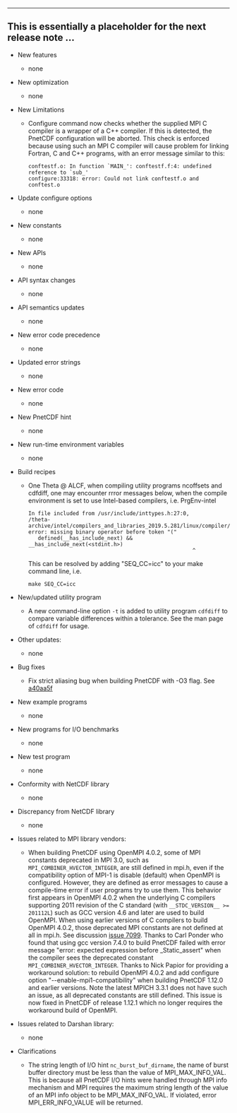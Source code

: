 ------------------------------------------------------------------------------
This is essentially a placeholder for the next release note ...
------------------------------------------------------------------------------

* New features
  + none

* New optimization
  + none

* New Limitations
  + Configure command now checks whether the supplied MPI C compiler is a
    wrapper of a C++ compiler. If this is detected, the PnetCDF configuration
    will be aborted. This check is enforced because using such an MPI C
    compiler will cause problem for linking Fortran, C and C++ programs, with
    an error message similar to this:
    ```
    conftestf.o: In function `MAIN_': conftestf.f:4: undefined reference to `sub_'
    configure:33318: error: Could not link conftestf.o and conftest.o
    ```

* Update configure options
  + none

* New constants
  + none

* New APIs
  + none

* API syntax changes
  + none

* API semantics updates
  + none

* New error code precedence
  + none

* Updated error strings
  + none

* New error code
  + none

* New PnetCDF hint
  + none

* New run-time environment variables
  + none

* Build recipes
  + One Theta @ ALCF, when compiling utility programs ncoffsets and cdfdiff,
    one may encounter rrror messages below, when the compile environment is set
    to use Intel-based compilers, i.e. PrgEnv-intel
    ```
    In file included from /usr/include/inttypes.h:27:0,
    /theta-archive/intel/compilers_and_libraries_2019.5.281/linux/compiler/include/stdint.h:43:54: error: missing binary operator before token "("
       defined(__has_include_next) && __has_include_next(<stdint.h>)
                                                        ^
    ```
    This can be resolved by adding "SEQ_CC=icc" to your make command line, i.e.
    ```
    make SEQ_CC=icc
    ```

* New/updated utility program
  + A new command-line option `-t` is added to utility program `cdfdiff` to
    compare variable differences within a tolerance. See the man page of
    `cdfdiff` for usage.

* Other updates:
  + none

* Bug fixes
  + Fix strict aliasing bug when building PnetCDF with -O3 flag. See
    [a40aa5f](https://github.com/Parallel-NetCDF/PnetCDF/commit/a40aa5f73938ba1298f92ad471b3e3578ef8dbda)

* New example programs
  + none

* New programs for I/O benchmarks
  + none

* New test program
  + none

* Conformity with NetCDF library
  + none

* Discrepancy from NetCDF library
  + none

* Issues related to MPI library vendors:
  + When building PnetCDF using OpenMPI 4.0.2, some of MPI constants deprecated
    in MPI 3.0, such as `MPI_COMBINER_HVECTOR_INTEGER`, are still defined in
    mpi.h, even if the compatibility option of MPI-1 is disable (default) when
    OpenMPI is configured. However, they are defined as error messages to cause
    a compile-time error if user programs try to use them. This behavior first
    appears in OpenMPI 4.0.2 when the underlying C compilers supporting 2011
    revision of the C standard (with `__STDC_VERSION__ >= 201112L`) such as GCC
    version 4.6 and later are used to build OpenMPI. When using earlier
    versions of C compilers to build OpenMPI 4.0.2, those deprecated MPI
    constants are not defined at all in mpi.h. See discussion
    [issue 7099](https://github.com/open-mpi/ompi/issues/7099). Thanks to Carl
    Ponder who found that using gcc version 7.4.0 to build PnetCDF failed with
    error message "error: expected expression before _Static_assert" when the
    compiler sees the deprecated constant `MPI_COMBINER_HVECTOR_INTEGER`.
    Thanks to Nick Papior for providing a workaround solution: to rebuild
    OpenMPI 4.0.2 and add configure option "--enable-mpi1-compatibility" when
    building PnetCDF 1.12.0 and earlier versions. Note the latest MPICH 3.3.1
    does not have such an issue, as all deprecated constants are still defined.
    This issue is now fixed in PnetCDF of release 1.12.1 which no longer
    requires the workaround build of OpenMPI.

* Issues related to Darshan library:
  + none

* Clarifications
  + The string length of I/O hint `nc_burst_buf_dirname`, the name of burst
    buffer directory must be less than the value of MPI_MAX_INFO_VAL. This is
    because all PnetCDF I/O hints were handled through MPI info mechanism and
    MPI requires the maximum string length of the value of an MPI info object
    to be MPI_MAX_INFO_VAL. If violated, error MPI_ERR_INFO_VALUE will be
    returned.

